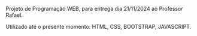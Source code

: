 Projeto de Programação WEB, para entrega dia 21/11/2024 ao Professor Rafael.

Utilizado até o presente momento: HTML, CSS, BOOTSTRAP, JAVASCRIPT.
